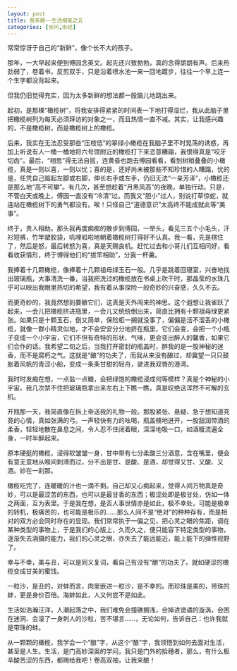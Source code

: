 ```yaml
---
layout: post
title: 我来酿——生活细笔之五
categories: [水问,水经]
---
```


常常惊讶于自己的“新鲜”，像个长不大的孩子。

那年，一大早起来便到傅园念英文。起先还兴致勃勃，真的念得朗朗有声。后来热劲弱了，卷着书，反剪双手，只是沿着喷水池一来一回地踱步，往往一个早上连一个生字都没背起来。

但我仍旧觉得充实，因为太多新鲜的想法都一股脑儿地跳出来。

起初，是那棵“橄榄树”，将我安排得紧紧的时间表一下地打得湿烂，我从此脑子里把橄榄树列为每天必须拜访的对象之一，而且热情一直不减。其实，让我感兴趣的，不是橄榄树，而是橄榄树上的橄榄。

后来，我实在无法忍受那些“压枝低”的翠绿小橄榄在我脑子里不时晃荡的诱惑，再加上听说有人一桶一桶地将六号馆附近的橄榄打下来恣意糟蹋，我恨得真是“咬牙切齿”。最后，“相思”得无法自拔，连黄昏也跑去傅园看看，看到树梢叠叠的小橄榄，真是一则以喜，一则以忧；喜的是，还好尚未被那些不知珍惜的人糟蹋，忧的是，任凭自己踮起左脚或右脚，伸长右手或左手，仍旧无法“一亲芳泽”，小橄榄还是那么地“高不可攀”。有几次，甚至想趁着“月黑风高”的夜晚，单独行动。只是，不管白天或晚上，傅园一直没有“冷清”过。而我又“胆小”过人，别说打草惊蛇，就连站在橄榄树下的勇气都没有。唉！只怪自己“道德意识”太高终不能成就此等“美事”。

终于，贵人相助。那头我再度痴痴的散步到傅园，一举头，看见三五个小毛头，汗衫短裤，竹竿塑胶袋，叽哩呱啦地朝着橄榄树打得好不认真。我一看，先是楞住了，然后是怒，最后转怒为喜，真是天赐良机。赶忙过去和小哥儿们互相问好，看看收获情形，终于博得他们的“拔竿相助”，分我一杯羹。

我捧着十几颗橄榄，像捧着十几颗祖母绿玉石一般。几乎是跳着回寝室，兴奋地找出玻璃瓶，大事清洗一番，当我把洗过的橄榄放在书桌上吹干时，那晶莹的水珠几乎可以映出我眼里热切的希望，我有着从事探险一般奇妙的兴奋感，久久不去。

而更奇妙的，我竟然想到要酿它们，这真是天外闯来的神思。这个遐想让我雀跃了起来，一会儿把橄榄挤进瓶里，一会儿又统统倒出来，简直比拥有十颗祖母绿更紧张。如果只是十颗玉石，倒又简单，保险柜一搁就没事了，偏偏是活不溜丢的小橄榄，就像一群小精灵似地，才不会安安分分地挤在瓶里，它们会变，会把一个小瓶子变成一个小宇宙，它们不但有奇特的形状、气味，更会变出醉人的馨香，如果它们合作的话。我希望二旬之后，当我打开密封的瓶盖时，醉我的是一股神秘的迷香，而不是腐朽之气。这就是“酿”的功夫了，而我从来没有酿过，却冀望一只只鼓胀着风帆的青涩小船，变成一条条甘甜的轻舟，驶进我双唇的港湾。

我时时发痴在想，一点盐一点糖，会把绿饱的橄榄浸成何等模样？真是个神秘的小宇宙。我几次禁不住把玻璃瓶拿出来左右上下瞧一瞧，真是叹绝这浑然不可解的玄机。

开瓶那一天，我简直像在拆上帝送我的礼物一般。那股紧张、悬疑、急于想知道究竟的心情，真如张满的弓。一声轻快有力的吆喝，瓶盖倏地迸开，一股甜润带酒的柔香，轻轻地散在鼻息之间，令人忍不住闭着眼，深深地吸一口，如酒暖流遍全身，一时半醉起来。

原本硬挺的橄榄，浸得软皱皱一身，甘中带有七分柔酸三分酒意，含在嘴里，便会有意无意地从喉间刺滑而过，分不出是甘、是酸、是酒，却觉得又甘、又酸、又酒。妙在一刹那。

橄榄吃完了，连暖暖的汁也一滴不剩。自己却又心痴起来，觉得人间万物真是奇妙，可以是最涩苦的东西，也可以是最甘香的东西；极涩处即是极甘处，仿如一体之两面，互为表里。于是我在想，是否人事世情亦是如此，极不幸处，可能是极幸的转机，极痛苦的，也可能是极乐的……那么人间不是“绝对”的种种存有，而是相对的双方必会同时存在的显现。我们常常执于一偏之见，把心灵之眼的焦距，调在某种类型的事物上，于是我们的心版上，久而久之，便只能容下特定类型的事物，逐渐失去涵摄的能力，我们的心灵之眼，亦失去了能远能近，能上能下的弹性视野了。

幸与不幸，美与丑，可以是同义复词，看自己有没有“酿”的功夫了。就如硬涩的橄榄变成甘美的蜜饯。

一粒沙，是丑的，对蚌而言，肉里嵌进一粒沙，是不幸的。而珍珠是美的，带珠的蚌，更是身价百倍。海蚌如此，人又何尝不是如此。

生活如浩瀚汪洋，人潮起落之中，我们难免会撞礁搁浅，会掉进诡谲的漩涡，会困在迷洞、会滚了一身刺人的沙粒，苦不堪言……，无论如何，告诉自己：也许我就是带珠的蚌。

从一颗颗的橄榄，我学会一个“酿”字，从这个“酿”字，我领悟到如何去面对生活，甚至是人生。生活，是门高妙深奥的学问，我只是门外的拾穗者，那么，有什么极辛酸苦涩的东西，都赐给我吧！卷高双袖，让我来酿！
